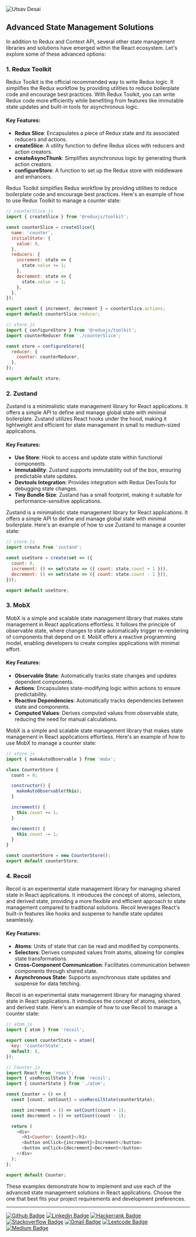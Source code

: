 ![Utsav Desai](https://github.com/UtsavSoftrefineTech/demo/assets/135974253/c078b2a6-563b-4e62-af17-3fb13fce74a1)

## Advanced State Management Solutions

In addition to Redux and Context API, several other state management libraries and solutions have emerged within the React ecosystem. Let's explore some of these advanced options:

### 1. Redux Toolkit

Redux Toolkit is the official recommended way to write Redux logic. It simplifies the Redux workflow by providing utilities to reduce boilerplate code and encourage best practices. With Redux Toolkit, you can write Redux code more efficiently while benefiting from features like immutable state updates and built-in tools for asynchronous logic.

#### Key Features:

- **Redux Slice**: Encapsulates a piece of Redux state and its associated reducers and actions.
- **createSlice**: A utility function to define Redux slices with reducers and action creators.
- **createAsyncThunk**: Simplifies asynchronous logic by generating thunk action creators.
- **configureStore**: A function to set up the Redux store with middleware and enhancers.

Redux Toolkit simplifies Redux workflow by providing utilities to reduce boilerplate code and encourage best practices. Here's an example of how to use Redux Toolkit to manage a counter state:

```javascript
// counterSlice.js
import { createSlice } from '@reduxjs/toolkit';

const counterSlice = createSlice({
  name: 'counter',
  initialState: {
    value: 0,
  },
  reducers: {
    increment: state => {
      state.value += 1;
    },
    decrement: state => {
      state.value -= 1;
    },
  },
});

export const { increment, decrement } = counterSlice.actions;
export default counterSlice.reducer;
```

```javascript
// store.js
import { configureStore } from '@reduxjs/toolkit';
import counterReducer from './counterSlice';

const store = configureStore({
  reducer: {
    counter: counterReducer,
  },
});

export default store;
```

### 2. Zustand

Zustand is a minimalistic state management library for React applications. It offers a simple API to define and manage global state with minimal boilerplate. Zustand utilizes React hooks under the hood, making it lightweight and efficient for state management in small to medium-sized applications.

#### Key Features:

- **Use Store**: Hook to access and update state within functional components.
- **Immutability**: Zustand supports immutability out of the box, ensuring predictable state updates.
- **Devtools Integration**: Provides integration with Redux DevTools for debugging state changes.
- **Tiny Bundle Size**: Zustand has a small footprint, making it suitable for performance-sensitive applications.

Zustand is a minimalistic state management library for React applications. It offers a simple API to define and manage global state with minimal boilerplate. Here's an example of how to use Zustand to manage a counter state:

```javascript
// store.js
import create from 'zustand';

const useStore = create(set => ({
  count: 0,
  increment: () => set(state => ({ count: state.count + 1 })),
  decrement: () => set(state => ({ count: state.count - 1 })),
}));

export default useStore;
```

### 3. MobX

MobX is a simple and scalable state management library that makes state management in React applications effortless. It follows the principle of observable state, where changes to state automatically trigger re-rendering of components that depend on it. MobX offers a reactive programming model, enabling developers to create complex applications with minimal effort.

#### Key Features:

- **Observable State**: Automatically tracks state changes and updates dependent components.
- **Actions**: Encapsulates state-modifying logic within actions to ensure predictability.
- **Reactive Dependencies**: Automatically tracks dependencies between state and components.
- **Computed Values**: Derives computed values from observable state, reducing the need for manual calculations.

MobX is a simple and scalable state management library that makes state management in React applications effortless. Here's an example of how to use MobX to manage a counter state:

```javascript
// store.js
import { makeAutoObservable } from 'mobx';

class CounterStore {
  count = 0;

  constructor() {
    makeAutoObservable(this);
  }

  increment() {
    this.count += 1;
  }

  decrement() {
    this.count -= 1;
  }
}

const counterStore = new CounterStore();
export default counterStore;
```

### 4. Recoil

Recoil is an experimental state management library for managing shared state in React applications. It introduces the concept of atoms, selectors, and derived state, providing a more flexible and efficient approach to state management compared to traditional solutions. Recoil leverages React's built-in features like hooks and suspense to handle state updates seamlessly.

#### Key Features:

- **Atoms**: Units of state that can be read and modified by components.
- **Selectors**: Derives computed values from atoms, allowing for complex state transformations.
- **Cross-Component Communication**: Facilitates communication between components through shared state.
- **Asynchronous State**: Supports asynchronous state updates and suspense for data fetching.

Recoil is an experimental state management library for managing shared state in React applications. It introduces the concept of atoms, selectors, and derived state. Here's an example of how to use Recoil to manage a counter state:

```javascript
// atom.js
import { atom } from 'recoil';

export const counterState = atom({
  key: 'counterState',
  default: 0,
});
```

```javascript
// Counter.js
import React from 'react';
import { useRecoilState } from 'recoil';
import { counterState } from './atom';

const Counter = () => {
  const [count, setCount] = useRecoilState(counterState);

  const increment = () => setCount(count + 1);
  const decrement = () => setCount(count - 1);

  return (
    <div>
      <h1>Counter: {count}</h1>
      <button onClick={increment}>Increment</button>
      <button onClick={decrement}>Decrement</button>
    </div>
  );
};

export default Counter;
```

These examples demonstrate how to implement and use each of the advanced state management solutions in React applications. Choose the one that best fits your project requirements and development preferences.

----

[![Github Badge](http://img.shields.io/badge/-Github-black?style=flat-square&logo=github&link=https://github.com/UtsavSoftrefineTech)](https://github.com/UtsavSoftrefineTech)
[![Linkedin Badge](https://img.shields.io/badge/-LinkedIn-blue?style=flat-square&logo=Linkedin&logoColor=white&link=https://www.linkedin.com/in/utsavdesai26/)](https://www.linkedin.com/in/utsavdesai26/)
[![Hackerrank Badge](https://img.shields.io/badge/-Hackerrank-2EC866?style=flat-square&logo=HackerRank&logoColor=white&link=https://www.hackerrank.com/profile/UtsavDesai26)](https://www.hackerrank.com/profile/UtsavDesai26)
[![Stackoverflow Badge](https://img.shields.io/badge/-Stack%20overflow-FE7A16?style=flat-square&logo=stack-overflow&logoColor=white&link=https://stackoverflow.com/users/22878781/utsav-desai)](https://stackoverflow.com/users/22878781/utsav-desai)
[![Gmail Badge](https://img.shields.io/badge/-Gmail-d14836?style=flat-square&logo=Gmail&logoColor=white&link=mailto:desaiutsav26@gmail.com)](mailto:desaiutsav26@gmail.com)
[![Leetcode Badge](https://img.shields.io/badge/-Leetcode-FFA116?style=flat-square&logo=leetcode&logoColor=white&link=https://leetcode.com/desaiutsav26/)](https://leetcode.com/desaiutsav26/)
[![Medium Badge](https://img.shields.io/badge/-Medium-black?style=flat-square&logo=medium&link=https://medium.com/@utsavdesai26)](https://medium.com/@utsavdesai26)
